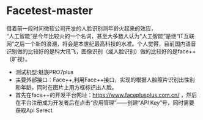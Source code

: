 # Facetest-master
借着前一段时间微软公司开发的人脸识别测年龄火起来的效应，<br>
“人工智能”是今年比较火的一个名词，甚至大多数人认为“人工智能”是继“IT互联网”之后一个新的浪潮，将会是本世纪最高科技的水准。个人觉得，目前国内语音识别做的比较好的是科大讯飞，图像识别（或人脸识别）做的比较好的是face++（旷视）。<br>

 - 测试机型:魅族PRO7plus 
 - 主要外部接口：Face++,利用Face++接口，实现的根据人脸照片识别出性别和年龄，同时在图片上用方框标识出人脸。
 - 首先在face++的开发平台网址：https://www.faceplusplus.com.cn/ ，然后在平台注册成为开发者后在点击“应用管理”——创建“API Key”号，同时需要获取Api Serect
<br>
